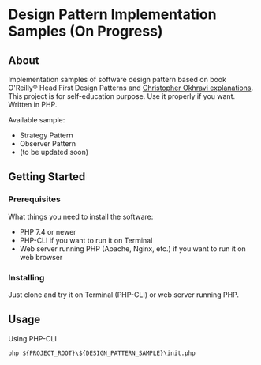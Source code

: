 # Design Pattern Implementation Samples (On Progress)

## About <a name = "about"></a>

Implementation samples of software design pattern based on book O'Reilly® Head First Design Patterns and [Christopher Okhravi
 explanations](https://www.youtube.com/playlist?list=PLrhzvIcii6GNjpARdnO4ueTUAVR9eMBpc). This project is for self-education purpose. Use it properly if you want. Written in PHP.

 Available sample:
 - Strategy Pattern
 - Observer Pattern
 - (to be updated soon)

## Getting Started <a name = "getting_started"></a>

### Prerequisites

What things you need to install the software:
- PHP 7.4 or newer
- PHP-CLI if you want to run it on Terminal
- Web server running PHP (Apache, Nginx, etc.) if you want to run it on web browser

### Installing

Just clone and try it on Terminal (PHP-CLI) or web server running PHP.

## Usage <a name = "usage"></a>

Using PHP-CLI

```
php ${PROJECT_ROOT}\${DESIGN_PATTERN_SAMPLE}\init.php
```